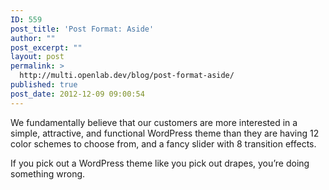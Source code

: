 ```yaml
---
ID: 559
post_title: 'Post Format: Aside'
author: ""
post_excerpt: ""
layout: post
permalink: >
  http://multi.openlab.dev/blog/post-format-aside/
published: true
post_date: 2012-12-09 09:00:54
---
```

We fundamentally believe that our customers are more interested in a simple, attractive, and functional WordPress theme than they are having 12 color schemes to choose from, and a fancy slider with 8 transition effects.

If you pick out a WordPress theme like you pick out drapes, you’re doing something wrong.